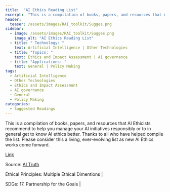 ```yaml
---
title:  "AI Ethics Reading List"  
excerpt:  "This is a compilation of books, papers, and resources that AI Ethicists recommen (...)"  
header:
  teaser: /assets/images/RAI_toolkit/Sugges.png
sidebar:
  - image: /assets/images/RAI_toolkit/Sugges.png
    image_alt: "AI Ethics Reading List"
  - title: " Technology: "
    text: Artificial Intelligence | Other Technologies
  - title: "Topics: " 
    text: Ethics and Impact Assessment | AI governance
  - title: "Applications: " 
    text: General | Policy Making
tags:
  - Artificial Intelligence
  - Other Technologies
  - Ethics and Impact Assessment
  - AI governance
  - General
  - Policy Making
categories:
  - Suggested Readings
---
```

This is a compilation of books, papers, and resources that AI Ethicists recommend to help you manage your AI initiatives responsibly or to in general get to know AI ethics better. Thanks to all who have helped compile the list. Please consider this a living, ever-evolving list as new AI Ethics works come forward.

[Link](https://www.aitruth.org/aiethics-readinglist/)

Source: [AI Truth](https://www.aitruth.org/about)

Ethical Principles: Multiple Ethical Dimentions | 

SDGs: 17. Partnership for the Goals | 
